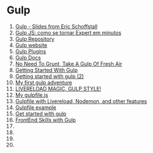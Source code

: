 # Gulp

1. [Gulp - Slides from Eric Schoffstall](http://slid.es/contra/gulp)
1. [Gulp JS: como se tornar Expert em minutos](http://morethings.io/javascript/gulpjs-como-se-tornar-expert-em-minutos/)
1. [Gulp Repository](https://github.com/gulpjs/gulp)
1. [Gulp website](http://gulpjs.com/)
1. [Gulp Plugins](http://gratimax.github.io/search-gulp-plugins/)
1. [Gulp Docs](https://github.com/gulpjs/gulp/tree/master/docs)
1. [No Need To Grunt, Take A Gulp Of Fresh Air](http://travismaynard.com/writing/no-need-to-grunt-take-a-gulp-of-fresh-air)
1. [Getting Started With Gulp](http://travismaynard.com/writing/getting-started-with-gulp)
1. [Getting started with gulp (2)](http://markgoodyear.com/2014/01/getting-started-with-gulp/)
1. [My first gulp adventure](http://blog.ponyfoo.com/2014/01/27/my-first-gulp-adventure)
1. [LIVERELOAD MAGIC, GULP STYLE!](http://rhumaric.com/2014/01/livereload-magic-gulp-style/)
1. [My gulpfile.js](https://gist.github.com/ericdouglas/8855147)
1. [Gulpfile with Livereload, Nodemon, and other features](https://gist.github.com/Hendrixer/9939346)
1. [Gulpfile example](https://gist.github.com/demisx/beef93591edc1521330a)
1. [Get started with gulp](https://www.youtube.com/playlist?list=PLRk95HPmOM6PN-G1xyKj9q6ap_dc9Yckm)
1. [FrontEnd Skills with Gulp](https://www.youtube.com/watch?v=No-r-7I1BCQ&list=PLwQf6Mb9WjZAcbae_O76poYwstJWvSZVo&index=1)
1. []()
1. []()
1. []()
1. []()